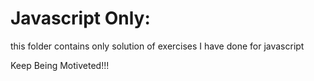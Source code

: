 # Javascript Only:

this folder contains only  solution of exercises I have done for javascript

Keep Being Motiveted!!!
